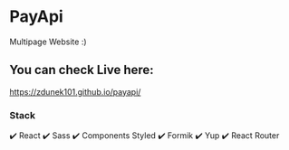 # PayApi

Multipage Website :) 

## You can check Live here:

https://zdunek101.github.io/payapi/

### Stack

:heavy_check_mark: React
:heavy_check_mark: Sass
:heavy_check_mark: Components Styled
:heavy_check_mark: Formik
:heavy_check_mark: Yup
:heavy_check_mark: React Router

